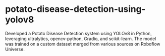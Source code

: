 # potato-disease-detection-using-yolov8
Developed a Potato Disease Detection system using YOLOv8 in Python, leveraging ultralytics, opencv-python, Gradio, and scikit-learn. The model was trained on a custom dataset merged from various sources on Roboflow Universe. 
